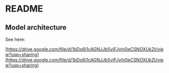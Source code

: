 # README

## Model architecture

See here:

[https://drive.google.com/file/d/1bDo6i1cAGNJJb5ylFJyhi0eCSNOXUkZt/view?usp=sharing](https://drive.google.com/file/d/1bDo6i1cAGNJJb5ylFJyhi0eCSNOXUkZt/view?usp=sharing)